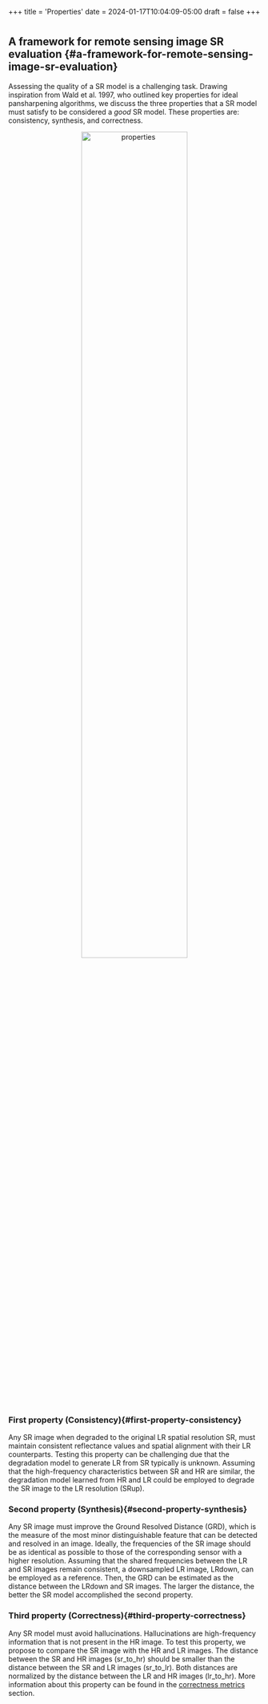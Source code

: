 +++
title = 'Properties'
date = 2024-01-17T10:04:09-05:00
draft = false
+++



# 

## A framework for remote sensing image SR evaluation {#a-framework-for-remote-sensing-image-sr-evaluation}

Assessing the quality of a SR model is a challenging task. Drawing inspiration from Wald et al. 1997, who outlined key properties for ideal pansharpening algorithms, we discuss the three properties that a SR model must satisfy to be considered a *good* SR model. These properties are: consistency, synthesis, and correctness.

<p align="center">
  <img src="/OpenSR-test/imgs/properties.png" alt="properties" width="65%">
</p>

### First property (Consistency){#first-property-consistency}

Any SR image when degraded to the original LR spatial resolution SR, must maintain consistent reflectance values and spatial alignment with their LR counterparts. Testing this property can be challenging due that the degradation model to generate LR from SR typically is unknown. Assuming that the high-frequency characteristics between SR and HR are similar, the degradation model learned from HR and LR could be employed to degrade the SR image to the LR resolution (SRup).

### Second property (Synthesis){#second-property-synthesis}

Any SR image must improve the Ground Resolved Distance (GRD), which is the measure of the most minor distinguishable feature that can be detected and resolved in an image. Ideally, the frequencies of the SR image should be as identical as possible to those of the corresponding sensor with a higher resolution. Assuming that the shared frequencies between the LR and SR images remain consistent, a downsampled LR image, LRdown, can be employed as a reference. Then, the GRD can be estimated as the distance between the LRdown and SR images. The larger the distance, the better the SR model accomplished the second property.

### Third property (Correctness){#third-property-correctness}

Any SR model must avoid hallucinations. Hallucinations are high-frequency information that is not present in the HR image. To test this property, we propose to compare the SR image with the HR and LR images. The distance between the SR and HR images (sr_to_hr) should be smaller than the distance between the SR and LR images (sr_to_lr). Both distances are normalized by the distance between the LR and HR images (lr_to_hr). More information about this property can be found in the [correctness metrics](../Metrics/correctness.md) section.